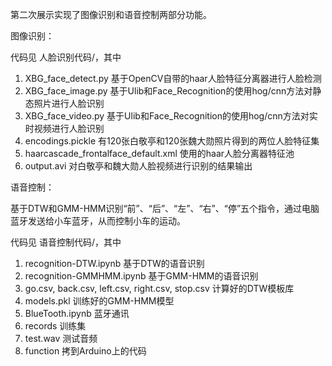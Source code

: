 第二次展示实现了图像识别和语音控制两部分功能。


图像识别：

代码见 人脸识别代码/，其中
1. XBG_face_detect.py 基于OpenCV自带的haar人脸特征分离器进行人脸检测
2. XBG_face_image.py 基于Ulib和Face_Recognition的使用hog/cnn方法对静态照片进行人脸识别
3. XBG_face_video.py 基于Ulib和Face_Recognition的使用hog/cnn方法对实时视频进行人脸识别
4. encodings.pickle 有120张白敬亭和120张魏大勋照片得到的两位人脸特征集
5. haarcascade_frontalface_default.xml 使用的haar人脸分离器特征池
6. output.avi 对白敬亭和魏大勋人脸视频进行识别的结果输出


语音控制：

基于DTW和GMM-HMM识别“前”、“后”、“左”、“右”、“停”五个指令，通过电脑蓝牙发送给小车蓝牙，从而控制小车的运动。

代码见 语音控制代码/，其中
1. recognition-DTW.ipynb 基于DTW的语音识别
2. recognition-GMMHMM.ipynb 基于GMM-HMM的语音识别
3. go.csv, back.csv, left.csv, right.csv, stop.csv 计算好的DTW模板库
4. models.pkl 训练好的GMM-HMM模型
5. BlueTooth.ipynb 蓝牙通讯
6. records 训练集
7. test.wav 测试音频
8. function 拷到Arduino上的代码 
